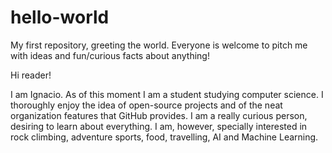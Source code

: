 # hello-world
My first repository, greeting the world. Everyone is welcome to pitch me with ideas 
and fun/curious facts about anything!

Hi reader!

I am Ignacio. As of this moment I am a student studying computer science. I thoroughly 
enjoy the idea of open-source projects and of the neat organization features that
GitHub provides. I am a really curious person, desiring to learn about everything.
I am, however, specially interested in rock climbing, adventure sports, food,
travelling, AI and Machine Learning. 
